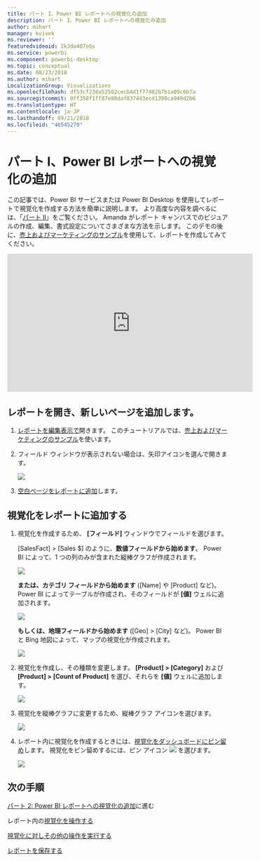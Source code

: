 ```yaml
---
title: パート I、Power BI レポートへの視覚化の追加
description: パート I、Power BI レポートへの視覚化の追加
author: mihart
manager: kvivek
ms.reviewer: ''
featuredvideoid: IkJda4O7oGs
ms.service: powerbi
ms.component: powerbi-desktop
ms.topic: conceptual
ms.date: 08/23/2018
ms.author: mihart
LocalizationGroup: Visualizations
ms.openlocfilehash: df53cf238a52502cecb4d1f77482b7b1a09c6b7a
ms.sourcegitcommit: 0ff358f1ff87e88daf837443ecd1398ca949d2b6
ms.translationtype: HT
ms.contentlocale: ja-JP
ms.lasthandoff: 09/21/2018
ms.locfileid: "46545270"
---
```

# <a name="part-i-add-visualizations-to-a-power-bi-report"></a>パート I、Power BI レポートへの視覚化の追加
この記事では、Power BI サービスまたは Power BI Desktop を使用してレポートで視覚化を作成する方法を簡単に説明します。  より高度な内容を調べるには、「[パート II](power-bi-report-add-visualizations-ii.md)」をご覧ください。 Amanda がレポート キャンバスでのビジュアルの作成、編集、書式設定についてさまざまな方法を示します。 このデモの後に、[売上およびマーケティングのサンプル](../sample-datasets.md)を使用して、レポートを作成してみてください。

<iframe width="560" height="315" src="https://www.youtube.com/embed/IkJda4O7oGs" frameborder="0" allowfullscreen></iframe>


## <a name="open-a-report-and-add-a-new-page"></a>レポートを開き、新しいページを追加します。
1. [レポートを編集表示で](../consumer/end-user-reading-view.md)開きます。 このチュートリアルでは、[売上およびマーケティングのサンプル](../sample-datasets.md)を使います。
2. フィールド ウィンドウが表示されない場合は、矢印アイコンを選んで開きます。 
   
   ![](media/power-bi-report-add-visualizations-i/pbi_nancy_fieldsfiltersarrow.png)
3. [空白ページをレポートに追加](../power-bi-report-add-page.md)します。

## <a name="add-visualizations-to-the-report"></a>視覚化をレポートに追加する
1. 視覚化を作成するため、 **[フィールド]** ウィンドウでフィールドを選びます。  
   
   [SalesFact] > [Sales $] のように、**数値フィールドから始めます**。 Power BI によって、1 つの列のみが含まれた縦棒グラフが作成されます。
   
   ![](media/power-bi-report-add-visualizations-i/pbi_onecolchart.png)
   
   **または、カテゴリ フィールドから始めます** ([Name] や [Product] など)。Power BI によってテーブルが作成され、そのフィールドが **[値]** ウェルに追加されます。
   
   ![](media/power-bi-report-add-visualizations-i/pbi_agif_createchart3.gif)
   
   **もしくは、地理フィールドから始めます** ([Geo] > [City] など)。 Power BI と Bing 地図によって、マップの視覚化が作成されます。
   
   ![](media/power-bi-report-add-visualizations-i/power-bi-map.png)
2. 視覚化を作成し、その種類を変更します。 **[Product] > [Category]** および **[Product] > [Count of Product]** を選び、それらを **[値]** ウェルに追加します。
   
   ![](media/power-bi-report-add-visualizations-i/part1table1.png)
3. 視覚化を縦棒グラフに変更するため、縦棒グラフ アイコンを選びます。
   
   ![](media/power-bi-report-add-visualizations-i/part1converttocolumn.png)
4. レポート内に視覚化を作成するときには、[視覚化をダッシュボードにピン留め](../service-dashboard-pin-tile-from-report.md)します。 視覚化をピン留めするには、ピン アイコン ![](media/power-bi-report-add-visualizations-i/pinnooutline.png) を選びます。
   
   ![](media/power-bi-report-add-visualizations-i/part1pin1.png)
  

## <a name="next-steps"></a>次の手順
 [パート 2: Power BI レポートへの視覚化の追加](power-bi-report-add-visualizations-ii.md)に進む
   
   レポート内の[視覚化を操作する](../consumer/end-user-reading-view.md)
   
   [視覚化に対しその他の操作を実行する](power-bi-report-visualizations.md)
   
   [レポートを保存する](../service-report-save.md)
